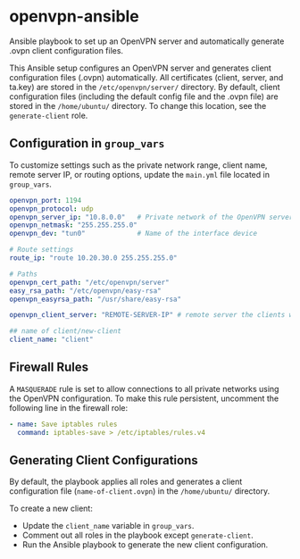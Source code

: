 # openvpn-ansible

Ansible playbook to set up an OpenVPN server and automatically generate .ovpn client configuration files.

This Ansible setup configures an OpenVPN server and generates client configuration files (.ovpn) automatically. All certificates (client, server, and ta.key) are stored in the `/etc/openvpn/server/` directory. By default, client configuration files (including the default config file and the .ovpn file) are stored in the `/home/ubuntu/` directory. To change this location, see the `generate-client` role.

## Configuration in `group_vars`

To customize settings such as the private network range, client name, remote server IP, or routing options, update the `main.yml` file located in `group_vars`.

```yml
openvpn_port: 1194
openvpn_protocol: udp
openvpn_server_ip: "10.8.0.0"   # Private network of the OpenVPN server
openvpn_netmask: "255.255.255.0"
openvpn_dev: "tun0"             # Name of the interface device

# Route settings
route_ip: "route 10.20.30.0 255.255.255.0"

# Paths
openvpn_cert_path: "/etc/openvpn/server"
easy_rsa_path: "/etc/openvpn/easy-rsa"
openvpn_easyrsa_path: "/usr/share/easy-rsa"

openvpn_client_server: "REMOTE-SERVER-IP" # remote server the clients would connect

## name of client/new-client
client_name: "client"
```

## Firewall Rules

A `MASQUERADE` rule is set to allow connections to all private networks using the OpenVPN configuration. To make this rule persistent, uncomment the following line in the firewall role:

```yml
- name: Save iptables rules
  command: iptables-save > /etc/iptables/rules.v4
```

## Generating Client Configurations

By default, the playbook applies all roles and generates a client configuration file (`name-of-client.ovpn`) in the `/home/ubuntu/` directory.

To create a new client:

- Update the `client_name` variable in `group_vars`.
- Comment out all roles in the playbook except `generate-client`.
- Run the Ansible playbook to generate the new client configuration.
